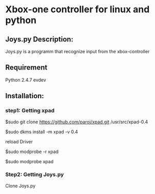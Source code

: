 # Xbox-one controller for linux and python

## Joys.py Description:
Joys.py is a programm that recognize input from the xbox-controller

## Requirement
Python 2.4.7
evdev

## Installation:
### step1: Getting xpad
$sudo git clone https://github.com/paroj/xpad.git /usr/src/xpad-0.4

$sudo dkms install -m xpad -v 0.4

reload Driver

$sudo modprobe -r xpad

$sudo modprobe  xpad

### Step2: Getting Joys.py
Clone Joys.py


